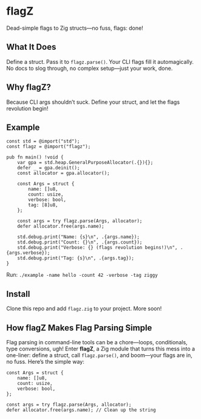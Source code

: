 # flagZ

Dead-simple flags to Zig structs—no fuss, flags: done!

## What It Does

Define a struct. Pass it to `flagz.parse()`. Your CLI flags fill it automagically. No docs to slog through, no complex setup—just your work, done.

## Why flagZ?

Because CLI args shouldn’t suck. Define your struct, and let the flags revolution begin!

## Example

```zig
const std = @import("std");
const flagz = @import("flagz");

pub fn main() !void {
    var gpa = std.heap.GeneralPurposeAllocator(.{}){};
    defer _ = gpa.deinit();
    const allocator = gpa.allocator();

    const Args = struct {
        name: []u8,
        count: usize,
        verbose: bool,
        tag: [8]u8,
    };

    const args = try flagz.parse(Args, allocator);
    defer allocator.free(args.name);

    std.debug.print("Name: {s}\n", .{args.name});
    std.debug.print("Count: {}\n", .{args.count});
    std.debug.print("Verbose: {} (flags revolution begins!)\n", .{args.verbose});
    std.debug.print("Tag: {s}\n", .{args.tag});
}
```

Run: `./example -name hello -count 42 -verbose -tag ziggy`

## Install

Clone this repo and add `flagz.zig` to your project. More soon!

## How flagZ Makes Flag Parsing Simple

Flag parsing in command-line tools can be a chore—loops, conditionals, type conversions, ugh! Enter **flagZ**, a Zig module that turns this mess into a one-liner: define a struct, call `flagz.parse()`, and boom—your flags are in, no fuss. Here’s the simple way:

```zig
const Args = struct {
    name: []u8,
    count: usize,
    verbose: bool,
};
```

```zig
const args = try flagz.parse(Args, allocator);
defer allocator.free(args.name); // Clean up the string
```

